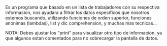 Es un programa que basado en un lista de trabajadores con su respectiva informacion, 
nos ayudara a filtrar los datos especificos que nosotros estemos buscando, 
utilizando funciones de orden superior, funciones anonimas (lambdas), list y dic comprehension, 
y muchas mas tecnicas...

NOTA: Debes ajustar los "print" para visualizar otro tipo de informacion, ya que algunos estan
comentados para no sobrecargar la pantalla de datos.
